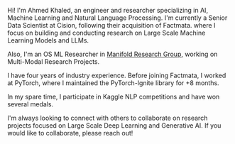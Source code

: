 Hi! I'm Ahmed Khaled, an engineer and researcher specializing in AI, Machine Learning and Natural Language Processing. I'm currently a Senior Data Scientist at Cision, following their acquisition of Factmata. where I focus on building and conducting research on Large Scale Machine Learning Models and LLMs.

Also, I'm an OS ML Researcher in [Manifold Research Group](https://www.manifoldrg.com/), working on Multi-Modal Research Projects.

I have four years of industry experience. Before joining Factmata, I worked at PyTorch, where I maintained the PyTorch-Ignite library for +8 months.

In my spare time, I participate in Kaggle NLP competitions and have won several medals. 

I'm always looking to connect with others to collaborate on research projects focused on Large Scale Deep Learning and Generative AI. If you would like to collaborate, please reach out!
